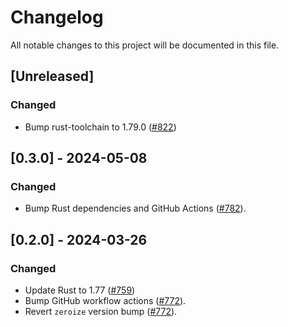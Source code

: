 # Changelog

All notable changes to this project will be documented in this file.

## [Unreleased]

### Changed

- Bump rust-toolchain to 1.79.0 ([#822])

[#822]: https://github.com/stackabletech/operator-rs/pull/822

## [0.3.0] - 2024-05-08

### Changed

- Bump Rust dependencies and GitHub Actions ([#782]).

[#782]: https://github.com/stackabletech/operator-rs/pull/782

## [0.2.0] - 2024-03-26

### Changed

- Update Rust to 1.77 ([#759])
- Bump GitHub workflow actions ([#772]).
- Revert `zeroize` version bump ([#772]).

[#759]: https://github.com/stackabletech/operator-rs/pull/759
[#772]: https://github.com/stackabletech/operator-rs/pull/772
